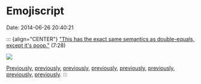 Emojiscript
===========

Date: 2014-06-26 20:40:21

::: {align="CENTER"}
[\"This has the exact same semantics as double-equals, except it\'s
poop.\"](https://www.youtube.com/watch?v=wTkcGprt5rU) (7:28)

[![](http://www.jwz.org/images/jspoop.png)](https://www.youtube.com/watch?v=wTkcGprt5rU)

[Previously](http://www.jwz.org/blog/2012/02/unicode-character-pile-of-poo-u1f4a9/),
[previously](http://www.jwz.org/blog/2002/11/apl-crosswords/),
[previously](http://www.jwz.org/blog/2013/02/you-doom-us-all-to-inhuman-toil-for-the-one-whose-name-cannot-be-expressed-in-one-hundred-forty-characters/),
[previously](http://www.jwz.org/blog/2008/10/unicode-snowman/),
[previously](http://www.jwz.org/blog/2014/03/a-hate-flower-that-blooms-all-year-also-space-egyptians/),
[previously](http://www.jwz.org/blog/2013/12/you-will-know-my-name-is-the-lord-when-i-exterminate-all-rational-lambda-calculus/),
[previously](http://www.jwz.org/blog/2012/03/haters-gonna-hate-tail-call-optimization/),
[previously](http://www.jwz.org/blog/2009/12/elispjs/).
:::
